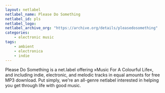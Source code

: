 ```yaml
---
layout: netlabel
netlabel_name: Please Do Something
netlabel_id: pls
netlabel_logo:
netlabel_archive_org: "https://archive.org/details/pleasedosomething"
categories:
    - electronic music
tags:
    - ambient
    - electronica
    - indie
---
```

Please Do Something is a net.label offering »Music For A Colourful Life«, and including indie, electronic, and melodic tracks in equal amounts for free MP3 download. Put simply, we're an all-genre netlabel interested in helping you get through life with good music.